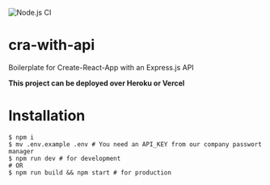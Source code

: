 ![Node.js CI](https://github.com/lmachens/cra-with-api/workflows/Node.js%20CI/badge.svg)

# cra-with-api

Boilerplate for Create-React-App with an Express.js API

**This project can be deployed over Heroku or Vercel**

# Installation

```
$ npm i
$ mv .env.example .env # You need an API_KEY from our company passwort manager
$ npm run dev # for development
# OR
$ npm run build && npm start # for production
```
